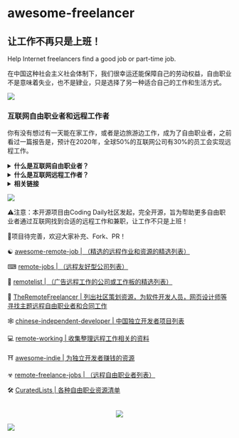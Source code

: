 # awesome-freelancer

## 让工作不再只是上班！

Help Internet freelancers find a good job or part-time job.

在中国这种社会主义社会体制下，我们很幸运还能保障自己的劳动权益，自由职业不是意味着失业，也不是肄业，只是选择了另一种适合自己的工作和生活方式。


![](https://raw.githubusercontent.com/ckjbug/xiaokui/master/split.png)


### 互联网自由职业者和远程工作者

你有没有想过有一天能在家工作，或者是边旅游边工作，成为了自由职业者，之前看过一篇报告是，预计在2020年，全球50%的互联网公司有30%的员工会实现远程工作。
 
<details>
  <summary><b>什么是互联网自由职业者？</b></summary>
  互联网自由职业者

**[⬆ Back to top](#table-of-contents)**

</details>

<details>
  <summary><b>什么是互联网远程工作者？</b></summary>
 Dave：“我的公司在巴塞罗那，然而我现在住在洛杉矶的家里，项目总监每天通过Email的方式来分发每天的工作内容，然后远程提交自己的代码到”，
远程工作者知识互联网自由职业者的一种，也是最常见的Freelancer。

**[⬆ Back to top](#table-of-contents)**

</details>


<details>
  
  <summary><b>相关链接</b></summary>
 
- [remote-working](https://github.com/greatghoul/remote-working)

**[⬆ Back to top](#table-of-contents)**

</details>


![](https://raw.githubusercontent.com/ckjbug/xiaokui/master/split.png)

⚠注意：本开源项目由Coding Daily社区发起，完全开源，旨为帮助更多自由职业者通过互联网找到合适的远程工作和兼职，让工作不只是上班！

🐋项目待完善，欢迎大家补充、Fork、PR！

&#9775;
[awesome-remote-job | （精选的远程作业和资源的精选列表）](https://github.com/lukasz-madon/awesome-remote-job)

⌨ [remote-jobs | （远程友好型公司列表）](https://github.com/remoteintech/remote-jobs)

👣 [remotelist | （广告远程工作的公司或工作板的精选列表）](https://github.com/raynesio/remotelist)

💖 [TheRemoteFreelancer | 列出社区策划资源，为软件开发人员，网页设计师等寻找主题远程自由职业者和合同工作](https://github.com/engineerapart/TheRemoteFreelancerv)

🕸 [chinese-independent-developer | 中国独立开发者项目列表](https://github.com/1c7/chinese-independent-developer)

💻 [remote-working | 收集整理远程工作相关的资料](https://github.com/greatghoul/remote-working)

⛩ [awesome-indie | 为独立开发者赚钱的资源](https://github.com/mezod/awesome-indie)

☣ [remote-freelance-jobs | （远程自由职业者列表）](https://github.com/kaizensoze/remote-freelance-jobs)

🛠 [CuratedLists | 各种自由职业资源清单](https://github.com/prahladyeri/CuratedLists/blob/master/freelancingres.md)


<br>
<div align="center">
    <img src="https://raw.githubusercontent.com/coding-daily/awesome-freelancer/master/img/freelancer.jpg" />
</div>

![](https://raw.githubusercontent.com/ckjbug/xiaokui/master/split.png)

<div align=left> 


